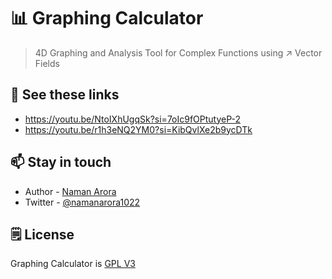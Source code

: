# 📊 Graphing Calculator

> 4D Graphing and Analysis Tool for Complex Functions using ↗️ Vector Fields

## 🔗 See these links

-   https://youtu.be/NtoIXhUgqSk?si=7oIc9fOPtutyeP-2
-   https://youtu.be/r1h3eNQ2YM0?si=KibQvlXe2b9ycDTk

## 📫 Stay in touch

-   Author - [Naman Arora](https://namanarora.vercel.app)
-   Twitter - [@namanarora1022](https://twitter.com/namanarora1022)

## 🗒️ License

Graphing Calculator is [GPL V3](./LICENSE)
